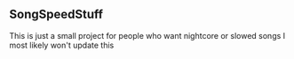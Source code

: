 ## SongSpeedStuff
This is just a small project for people who want nightcore or slowed songs
I most likely won't update this
